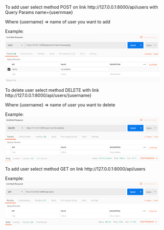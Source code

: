 <p>To add user select method POST on link http://127.0.0.1:8000/api/users with Query Params name={usernmae}</p>
<p>Where {username} => name of user you want to add</p>
<p>Example:
    <img src="./storage/examples/add.png">
</p>
<p>To delete user select method DELETE with link http://127.0.0.1:8000/api/users/{username}</p>
<p>Where {username} => name of user you want to delete</p>
<p>Example:
    <img src="./storage/examples/delete.png">
</p>
<p>To add user select method GET on link http://127.0.0.1:8000/api/users</p>
<p>Example:
    <img src="./storage/examples/get.png">
</p>